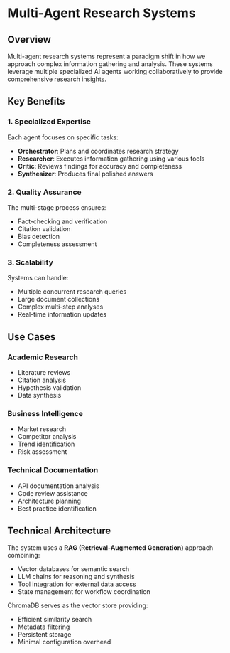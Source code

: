 # Multi-Agent Research Systems

## Overview
Multi-agent research systems represent a paradigm shift in how we approach complex information gathering and analysis. These systems leverage multiple specialized AI agents working collaboratively to provide comprehensive research insights.

## Key Benefits

### 1. Specialized Expertise
Each agent focuses on specific tasks:
- **Orchestrator**: Plans and coordinates research strategy
- **Researcher**: Executes information gathering using various tools
- **Critic**: Reviews findings for accuracy and completeness  
- **Synthesizer**: Produces final polished answers

### 2. Quality Assurance
The multi-stage process ensures:
- Fact-checking and verification
- Citation validation
- Bias detection
- Completeness assessment

### 3. Scalability
Systems can handle:
- Multiple concurrent research queries
- Large document collections
- Complex multi-step analyses
- Real-time information updates

## Use Cases

### Academic Research
- Literature reviews
- Citation analysis
- Hypothesis validation
- Data synthesis

### Business Intelligence
- Market research
- Competitor analysis
- Trend identification
- Risk assessment

### Technical Documentation
- API documentation analysis
- Code review assistance
- Architecture planning
- Best practice identification

## Technical Architecture

The system uses a **RAG (Retrieval-Augmented Generation)** approach combining:
- Vector databases for semantic search
- LLM chains for reasoning and synthesis
- Tool integration for external data access
- State management for workflow coordination

ChromaDB serves as the vector store providing:
- Efficient similarity search
- Metadata filtering
- Persistent storage
- Minimal configuration overhead